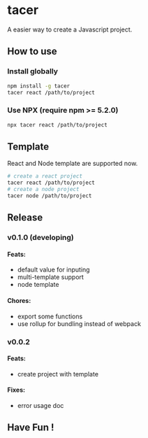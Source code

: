 # tacer

A easier way to create a Javascript project.

## How to use

### Install globally

```sh
npm install -g tacer
tacer react /path/to/project
```

### Use NPX (require npm >= 5.2.0)

```sh
npx tacer react /path/to/project
```

## Template

React and Node template are supported now.

```sh
# create a react project
tacer react /path/to/project
# create a node project
tacer node /path/to/project
```

## Release

### v0.1.0 (developing)

#### Feats:

- default value for inputing
- multi-template support
- node template

#### Chores: 

- export some functions
- use rollup for bundling instead of webpack

### v0.0.2

#### Feats:

- create project with template

#### Fixes:

- error usage doc

## Have Fun !